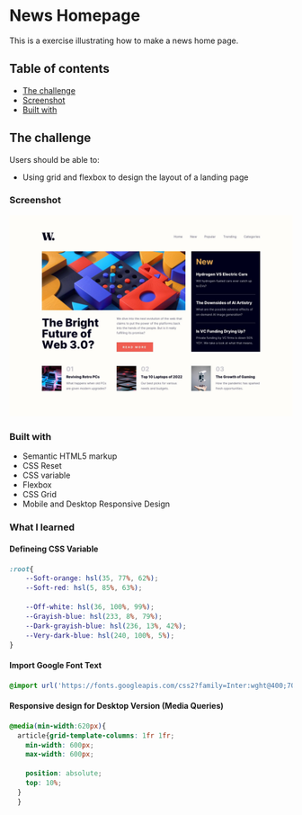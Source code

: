 # News Homepage

This is a exercise illustrating how to make a news home page.

## Table of contents


- [The challenge](#the-challenge)
- [Screenshot](#screenshot)
- [Built with](#Built-with)





## The challenge

Users should be able to:

- Using grid and flexbox to design the layout of a landing page


### Screenshot

![](./design/desktop-design.jpg)



### Built with

- Semantic HTML5 markup
- CSS Reset
- CSS variable
- Flexbox
- CSS Grid
- Mobile and Desktop Responsive Design




### What I learned
#### Defineing CSS Variable
```css
:root{
    --Soft-orange: hsl(35, 77%, 62%);
    --Soft-red: hsl(5, 85%, 63%);
    
    --Off-white: hsl(36, 100%, 99%);
    --Grayish-blue: hsl(233, 8%, 79%);
    --Dark-grayish-blue: hsl(236, 13%, 42%);
    --Very-dark-blue: hsl(240, 100%, 5%);
}
```
#### Import Google Font Text
```css
@import url('https://fonts.googleapis.com/css2?family=Inter:wght@400;700;800&display=swap');

```

#### Responsive design for Desktop Version (Media Queries)  
```css
@media(min-width:620px){
  article{grid-template-columns: 1fr 1fr;
    min-width: 600px;
    max-width: 600px;
    
    position: absolute;
    top: 10%;
  } 
  }
```



